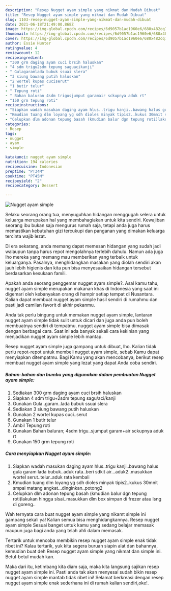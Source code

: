 ```yaml
---
description: "Resep Nugget ayam simple yang nikmat dan Mudah Dibuat"
title: "Resep Nugget ayam simple yang nikmat dan Mudah Dibuat"
slug: 1103-resep-nugget-ayam-simple-yang-nikmat-dan-mudah-dibuat
date: 2021-06-18T21:49:00.868Z
image: https://img-global.cpcdn.com/recipes/6d9057b1ac1960e6/680x482cq70/nugget-ayam-simple-foto-resep-utama.jpg
thumbnail: https://img-global.cpcdn.com/recipes/6d9057b1ac1960e6/680x482cq70/nugget-ayam-simple-foto-resep-utama.jpg
cover: https://img-global.cpcdn.com/recipes/6d9057b1ac1960e6/680x482cq70/nugget-ayam-simple-foto-resep-utama.jpg
author: Essie Hunter
ratingvalue: 4
reviewcount: 12
recipeingredient:
- "300 grm daging ayam cuci brsih haluskan"
- "4 sdm trigu2sdm tepung saguacikanji"
- " Gulagaramlada bubuk ssuai slera"
- "3 siung bawang putih haluskan"
- "2 wortel kupas cuciserut"
- "1 butir telur"
- " Tepung roti"
- " Bahan baluran 4sdm trigusjumput garamair sckupnya aduk rt"
- "150 grm tepung roti"
recipeinstructions:
- "Siapkan wadah masukan daging ayam hlus..trigu kanji..bawang halus gula garam lada bubuk..aduk rata..beri sdkit air...aduk2..masukkan wortel serut..telur..aduk rata kembali"
- "Kmudian tuang dlm loyang yg sdh dioles minyak tipis2..kukus 30mnit smpai matang angkat...dinginkan..potong2"
- "Celupkan dlm adonan tepung basah (kmudian balur dgn tepung roti)lakukan hingga slsai..masukkan dlm box simpan di frezer atau lsng di goreng.."
categories:
- Resep
tags:
- nugget
- ayam
- simple

katakunci: nugget ayam simple 
nutrition: 194 calories
recipecuisine: Indonesian
preptime: "PT34M"
cooktime: "PT45M"
recipeyield: "2"
recipecategory: Dessert

---
```



![Nugget ayam simple](https://img-global.cpcdn.com/recipes/6d9057b1ac1960e6/680x482cq70/nugget-ayam-simple-foto-resep-utama.jpg)

Selaku seorang orang tua, menyuguhkan hidangan menggugah selera untuk keluarga merupakan hal yang membahagiakan untuk kita sendiri. Kewajiban seorang ibu bukan saja mengurus rumah saja, tetapi anda juga harus memastikan kebutuhan gizi tercukupi dan panganan yang dimakan keluarga tercinta wajib lezat.

Di era  sekarang, anda memang dapat memesan hidangan yang sudah jadi walaupun tanpa harus repot mengolahnya terlebih dahulu. Namun ada juga lho mereka yang memang mau memberikan yang terbaik untuk keluarganya. Pasalnya, menghidangkan masakan yang diolah sendiri akan jauh lebih higienis dan kita pun bisa menyesuaikan hidangan tersebut berdasarkan kesukaan famili. 



Apakah anda seorang penggemar nugget ayam simple?. Asal kamu tahu, nugget ayam simple merupakan makanan khas di Indonesia yang saat ini digemari oleh kebanyakan orang di hampir setiap tempat di Nusantara. Kalian dapat membuat nugget ayam simple hasil sendiri di rumahmu dan pasti jadi camilan favorit di akhir pekanmu.

Anda tak perlu bingung untuk memakan nugget ayam simple, lantaran nugget ayam simple tidak sulit untuk dicari dan juga anda pun boleh membuatnya sendiri di tempatmu. nugget ayam simple bisa dimasak dengan berbagai cara. Saat ini ada banyak sekali cara kekinian yang menjadikan nugget ayam simple lebih mantap.

Resep nugget ayam simple juga gampang untuk dibuat, lho. Kalian tidak perlu repot-repot untuk membeli nugget ayam simple, sebab Kamu dapat menyiapkan ditempatmu. Bagi Kamu yang akan mencobanya, berikut resep membuat nugget ayam simple yang lezat yang dapat Anda coba sendiri.

<!--inarticleads1-->

##### Bahan-bahan dan bumbu yang digunakan dalam pembuatan Nugget ayam simple:

1. Sediakan 300 grm daging ayam cuci brsih haluskan
1. Siapkan 4 sdm trigu+2sdm tepung sagu/aci/kanji
1. Gunakan  Gula..garam..lada bubuk ssuai slera
1. Sediakan 3 siung bawang putih haluskan
1. Gunakan 2 wortel kupas cuci..serut
1. Gunakan 1 butir telur
1. Ambil  Tepung roti
1. Gunakan  Bahan baluran; 4sdm trigu..sjumput garam+air sckupnya aduk rt
1. Gunakan 150 grm tepung roti




<!--inarticleads2-->

##### Cara menyiapkan Nugget ayam simple:

1. Siapkan wadah masukan daging ayam hlus..trigu kanji..bawang halus gula garam lada bubuk..aduk rata..beri sdkit air...aduk2..masukkan wortel serut..telur..aduk rata kembali
1. Kmudian tuang dlm loyang yg sdh dioles minyak tipis2..kukus 30mnit smpai matang angkat...dinginkan..potong2
1. Celupkan dlm adonan tepung basah (kmudian balur dgn tepung roti)lakukan hingga slsai..masukkan dlm box simpan di frezer atau lsng di goreng..




Wah ternyata cara buat nugget ayam simple yang nikamt simple ini gampang sekali ya! Kalian semua bisa menghidangkannya. Resep nugget ayam simple Sesuai banget untuk kamu yang sedang belajar memasak maupun juga bagi anda yang telah ahli dalam memasak.

Tertarik untuk mencoba membikin resep nugget ayam simple enak tidak ribet ini? Kalau tertarik, yuk kita segera buruan siapin alat dan bahannya, kemudian buat deh Resep nugget ayam simple yang nikmat dan simple ini. Betul-betul mudah kan. 

Maka dari itu, ketimbang kita diam saja, maka kita langsung sajikan resep nugget ayam simple ini. Pasti anda tak akan menyesal sudah bikin resep nugget ayam simple mantab tidak ribet ini! Selamat berkreasi dengan resep nugget ayam simple enak sederhana ini di rumah kalian sendiri,oke!.

